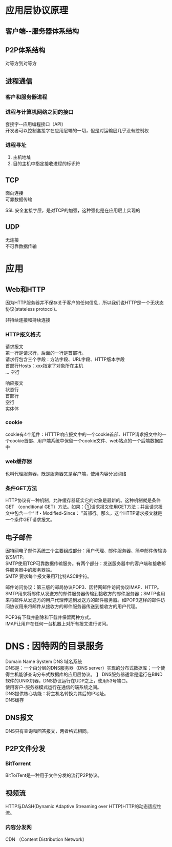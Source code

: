 # 应用层协议原理

## 客户端--服务器体系结构

## P2P体系结构
对等方到对等方   

## 进程通信

### 客户和服务器进程

### 进程与计算机网络之间的接口

套接字--应用编程接口（API）   
开发者可以控制套接字在应用层端的一切，但是对运输层几乎没有控制权   

### 进程寻址
1. 主机地址
2. 目的主机中指定接收进程的标识符

## TCP
面向连接   
可靠数据传输   

SSL 安全套接字层，是对TCP的加强，这种强化是在应用层上实现的   

## UDP
无连接   
不可靠数据传输   

# 应用
## Web和HTTP
因为HTTP服务器并不保存关于客户的任何信息，所以我们说HTTP是一个无状态协议(stateless protocol)。   

非持续连接和持续连接   

### HTTP报文格式
请求报文   
第一行是请求行，后面的一行是首部行。   
请求行包含三个字段：方法字段、URL字段、HTTP版本字段   
首部行Hosts：xxx指定了对象所在主机   
...
空行   

响应报文   
状态行   
首部行   
空行   
实体体   

### cookie
cookie有4个组件：HTTTP响应报文中的一个cookie首部、HTTP请求报文中的一个cookie首部、用户端系统中保留一个cookie文件、web站点的一个后端数据库中   

### web缓存器
也叫代理服务器，既是服务器又是客户端，使用内容分发网络   

### 条件GET方法
HTTP协议有一种机制，允许缓存器证实它的对象是最新的。这种机制就是条件GET （conditional GET）方法。如果：①请求报文使用GET方法；并且请求报文中包含一个“ If・Modified-Since： ”首部行。那么，这个HTTP请求报文就是一个条件GET请求报文。   

## 电子邮件
因特网电子邮件系统三个主要组成部分：用户代理、邮件服务器、简单邮件传输协议SMTP。   
SMTP使用TCP可靠数据传输服务。有两个部分：发送服务器中的客户端和接收邮件服务器中的服务器端。   
SMTP 要求每个报文采用7比特ASCII字符。   

邮件访问协议：第三版的邮局协议POP3、因特网邮件访问协议IMAP、HTTP。   
SMTP用来将邮件从发送方的邮件服务器传输到接收方的邮件服务器；SMTP也用来将邮件从发送方的用户代理传送到发送方的邮件服务器。如POP3这样的邮件访问协议用来将邮件从接收方的邮件服务器传送到接收方的用户代理。   

POP3有下载并删除和下载并保留两种方式。   
IMAP让用户在任何一台机器上对所有报文进行访问。   

# DNS : 因特网的目录服务
Domain Name System DNS 域名系统   
DNS是：一个由分层的DNS服务器（DNS server）实现的分布式数据库；一个使得主机能够查询分布式数据库的应用层协议。   】
DNS服务器通常是运行在BIND软件的UNIX机器，DNS协议运行在UDP之上，使用53号端口。   
使用客户-服务器模式运行在通信的端系统之间。   
DNS提供核心功能：将主机名转换为其后的IP地址。   
DNS缓存   

## DNS报文
DNS只有查询和回答报文，两者格式相同。   

## P2P文件分发
### BitTorrent
BitToiTent是一种用于文件分发的流行P2P协议。   

## 视频流

HTTP与DASH(Dynamic Adaptive Streaming over HTTP)HTTP的动态适应性流。   

### 内容分发网
CDN （Content Distribution Network）   








